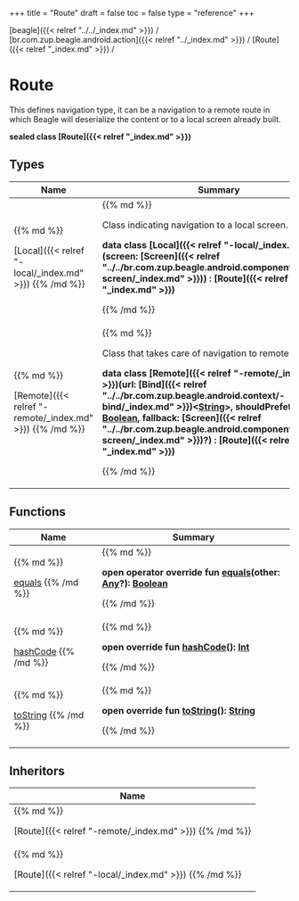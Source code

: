+++
title = "Route"
draft = false
toc = false
type = "reference"
+++

[beagle]({{< relref "../../_index.md" >}}) / [br.com.zup.beagle.android.action]({{< relref "../_index.md" >}}) / [Route]({{< relref "_index.md" >}}) / 



# Route  
  

This defines navigation type, it can be a navigation to a remote route in which Beagle will deserialize the content or to a local screen already built.

<b>sealed class [Route]({{< relref "_index.md" >}})</b>   


## Types  
<table>
  
<thead>
<tr>
<th>
Name  
</th>
<th>
Summary  
</th>
  
</tr>
</thead>
<tbody>
<tr>
<td>
{{% md %}}

[Local]({{< relref "-local/_index.md" >}})
{{% /md %}}
</td>
<td>
{{% md %}}



Class indicating navigation to a local screen.

  
  
<b>data class [Local]({{< relref "-local/_index.md" >}})(**screen**: [Screen]({{< relref "../../br.com.zup.beagle.android.components.layout/-screen/_index.md" >}})) : [Route]({{< relref "_index.md" >}})</b>  



{{% /md %}}
</td>
</tr>

<tr>
<td>
{{% md %}}

[Remote]({{< relref "-remote/_index.md" >}})
{{% /md %}}
</td>
<td>
{{% md %}}



Class that takes care of navigation to remote content.

  
  
<b>data class [Remote]({{< relref "-remote/_index.md" >}})(**url**: [Bind]({{< relref "../../br.com.zup.beagle.android.context/-bind/_index.md" >}})<[String](https://kotlinlang.org/api/latest/jvm/stdlib/kotlin/-string/index.html)>, **shouldPrefetch**: [Boolean](https://kotlinlang.org/api/latest/jvm/stdlib/kotlin/-boolean/index.html), **fallback**: [Screen]({{< relref "../../br.com.zup.beagle.android.components.layout/-screen/_index.md" >}})?) : [Route]({{< relref "_index.md" >}})</b>  



{{% /md %}}
</td>
</tr>

</tbody>
</table>


## Functions  
<table>
  
<thead>
<tr>
<th>
Name  
</th>
<th>
Summary  
</th>
  
</tr>
</thead>
<tbody>
<tr>
<td>
{{% md %}}

[equals](https://kotlinlang.org/api/latest/jvm/stdlib/kotlin/-any/equals.html)
{{% /md %}}
</td>
<td>
{{% md %}}

  
<b>open operator override fun [equals](https://kotlinlang.org/api/latest/jvm/stdlib/kotlin/-any/equals.html)(other: [Any](https://kotlinlang.org/api/latest/jvm/stdlib/kotlin/-any/index.html)?): [Boolean](https://kotlinlang.org/api/latest/jvm/stdlib/kotlin/-boolean/index.html)</b>  



{{% /md %}}
</td>
</tr>

<tr>
<td>
{{% md %}}

[hashCode](https://kotlinlang.org/api/latest/jvm/stdlib/kotlin/-any/hash-code.html)
{{% /md %}}
</td>
<td>
{{% md %}}

  
<b>open override fun [hashCode](https://kotlinlang.org/api/latest/jvm/stdlib/kotlin/-any/hash-code.html)(): [Int](https://kotlinlang.org/api/latest/jvm/stdlib/kotlin/-int/index.html)</b>  



{{% /md %}}
</td>
</tr>

<tr>
<td>
{{% md %}}

[toString](https://kotlinlang.org/api/latest/jvm/stdlib/kotlin/-any/to-string.html)
{{% /md %}}
</td>
<td>
{{% md %}}

  
<b>open override fun [toString](https://kotlinlang.org/api/latest/jvm/stdlib/kotlin/-any/to-string.html)(): [String](https://kotlinlang.org/api/latest/jvm/stdlib/kotlin/-string/index.html)</b>  



{{% /md %}}
</td>
</tr>

</tbody>
</table>


## Inheritors  
<table>
  
<thead>
<tr>
<th>
Name  
</th>
  
</tr>
</thead>
<tbody>
<tr>
<td>
{{% md %}}

[Route]({{< relref "-remote/_index.md" >}})
{{% /md %}}
</td>
</tr>

<tr>
<td>
{{% md %}}

[Route]({{< relref "-local/_index.md" >}})
{{% /md %}}
</td>
</tr>

</tbody>
</table>

